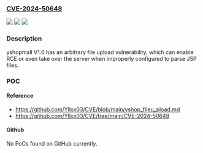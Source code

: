 ### [CVE-2024-50648](https://cve.mitre.org/cgi-bin/cvename.cgi?name=CVE-2024-50648)
![](https://img.shields.io/static/v1?label=Product&message=n%2Fa&color=blue)
![](https://img.shields.io/static/v1?label=Version&message=n%2Fa&color=blue)
![](https://img.shields.io/static/v1?label=Vulnerability&message=n%2Fa&color=brighgreen)

### Description

yshopmall V1.0 has an arbitrary file upload vulnerability, which can enable RCE or even take over the server when improperly configured to parse JSP files.

### POC

#### Reference
- https://github.com/Yllxx03/CVE/blob/main/yshop_fileu_pload.md
- https://github.com/Yllxx03/CVE/tree/main/CVE-2024-50648

#### Github
No PoCs found on GitHub currently.

